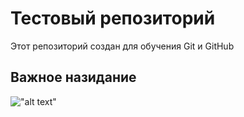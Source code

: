 # Тестовый репозиторий

Этот репозиторий создан для обучения Git и GitHub

## Важное назидание 

!["alt text"](https:/raw.githubusercontent.com/louim/in-case-of-fire/refs/heads/master/in_case_of_fire.png)